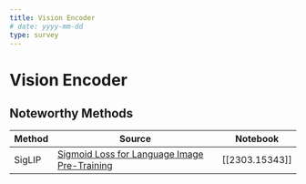 ```yaml
---
title: Vision Encoder
# date: yyyy-mm-dd
type: survey
---
```


# Vision Encoder

## Noteworthy Methods
| Method      | Source    | Notebook |
|-------------|-----------|----------|
| SigLIP      |[Sigmoid Loss for Language Image Pre-Training](https://arxiv.org/abs/2303.15343)|[[2303.15343]]|
